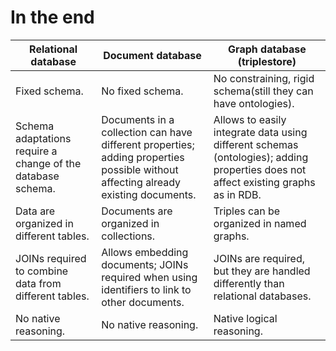 

# In the end
<Transform :scale="0.8">

|  Relational database      | Document database     | Graph database (triplestore) |
| ------------- | ------------- |---------------|
|  Fixed schema. | No fixed schema. | No constraining, rigid schema(still they can have ontologies).|
|  Schema adaptations require a change of the database schema. |  Documents in a collection can have different properties; adding properties possible without affecting already existing documents. | Allows to easily integrate data using different schemas (ontologies); adding properties does not affect existing graphs as in RDB.|
| Data are organized in different tables. | Documents are organized in collections. | Triples can be organized in named graphs. |
| JOINs required to combine data from different tables. | Allows embedding documents; JOINs required when using identifiers to link to other documents. | JOINs are required, but they are handled differently than relational databases. |
|  No native reasoning.|  No native reasoning. | Native logical reasoning.|
</Transform>

<!--

Challenges of Hosting Knowledge Graphs:

Data model complexity, size, heterogeneity, velocity of change, and diverse access modalities for different use cases.
Table 19.8 summarizes three hosting paradigms: relational databases, document stores, and graph databases.


Relational Databases:

Strengths: Ideal for tabular data with stable structures and transactional environments prioritizing data integrity.
Modeling Strategies: Statement tables, class-centric, or property-centric approaches with varying trade-offs.
Limitations: Rigid structure struggles with data model flexibility, heterogeneity, and velocity.
Virtual Knowledge Graphs: Built as a layer over relational databases using query rewriting; limited support for reasoning and querying.


Document Model Paradigm:

Structure: Stores instances as documents in collections, either as nested objects or referenced across collections.
Advantages: Schemaless, handles heterogeneity and velocity well, supports instant access for semantic annotations (e.g., web page injections).
Challenges: Nested objects are hard to update; referencing mimics relational databases, losing graph model benefits.


Graph Databases:

Advantages: Flexible schemas, native support for graph data models, handle large sizes, and contextualize knowledge for diverse use cases.
Types:
Property Graphs: Support flexible relationship descriptions.
RDF Triplestores: Most widespread for knowledge graphs, built on W3C standards (RDF, RDFS, OWL, SPARQL), offer native reasoning.


Example: German Tourism Knowledge Graph hosted in GraphDB, leveraging named graphs and RDF-Star for provenance and metadata.


Conclusion:

RDF triplestores are the preferred choice for knowledge graphs due to robust implementations, W3C standards, and native reasoning support.



-->